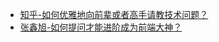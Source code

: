 + [知乎-如何优雅地向前辈或者高手请教技术问题？][1]
+ [张鑫旭-如何提问才能进阶成为前端大神？][2]

[1]: https://www.zhihu.com/question/25464141
[2]: http://www.zhangxinxu.com/wordpress/2015/05/how-to-ask-web-front-question/